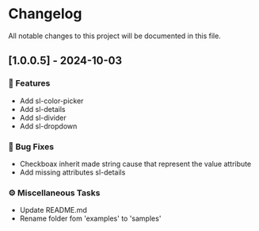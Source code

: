 # Changelog

All notable changes to this project will be documented in this file.

## [1.0.0.5] - 2024-10-03

### 🚀 Features

- Add sl-color-picker
- Add sl-details
- Add sl-divider
- Add sl-dropdown

### 🐛 Bug Fixes

- Checkboax inherit made string cause that represent the value attribute
- Add missing attributes sl-details

### ⚙️ Miscellaneous Tasks

- Update README.md
- Rename folder fom 'examples' to 'samples'

<!-- generated by git-cliff -->
